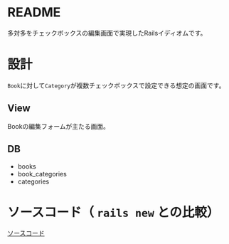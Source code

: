 # README

多対多をチェックボックスの編集画面で実現したRailsイディオムです。

# 設計

`Book`に対して`Category`が複数チェックボックスで設定できる想定の画面です。

## View
Bookの編集フォームが主たる画面。

## DB
- books
- book_categories
- categories

# ソースコード（ `rails new` との比較）

[ソースコード](https://github.com/CircleAround/rails_idioms-many_to_many_checkboxes/compare/7d4a9ad067f421f0356cea63f13df48084568e5a...6631abcb2064cdbd9eb58434d6cb08438a322023)

